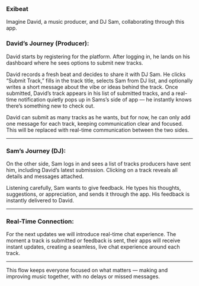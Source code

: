 ### Exibeat

Imagine David, a music producer, and DJ Sam, collaborating through this app.

### David’s Journey (Producer):

David starts by registering for the platform. After logging in, he lands on his dashboard where he sees options to submit new tracks.

David records a fresh beat and decides to share it with DJ Sam. He clicks “Submit Track,” fills in the track title, selects Sam from DJ list, and optionally writes a short message about the vibe or ideas behind the track. Once submitted, David’s track appears in his list of submitted tracks, and a real-time notification quietly pops up in Sams’s side of app — he instantly knows there’s something new to check out.

David can submit as many tracks as he wants, but for now, he can only add one message for each track, keeping communication clear and focused. This will be replaced with real-time communication between the two sides.

---

### Sam’s Journey (DJ):

On the other side, Sam logs in and sees a list of tracks producers have sent him, including David’s latest submission. Clicking on a track reveals all details and messages attached.

Listening carefully, Sam wants to give feedback. He types his thoughts, suggestions, or appreciation, and sends it through the app. His feedback is instantly delivered to David.

---

### Real-Time Connection:

For the next updates we will introduce real-time chat experience. The moment a track is submitted or feedback is sent, their apps will receive instant updates, creating a seamless, live chat experience around each track.

---

This flow keeps everyone focused on what matters — making and improving music together, with no delays or missed messages.
